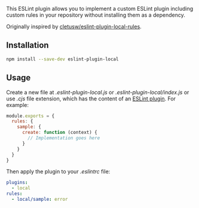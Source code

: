 This ESLint plugin allows you to implement a custom ESLint plugin including custom rules in your repository without installing them as a dependency.

Originally inspired by [cletusw/eslint-plugin-local-rules](https://github.com/cletusw/eslint-plugin-local-rules).

## Installation

```sh
npm install --save-dev eslint-plugin-local
```

## Usage

Create a new file at _.eslint-plugin-local.js_ or _.eslint-plugin-local/index.js_ or use _.cjs_ file extension, which has the content of an [ESLint plugin](https://eslint.org/docs/latest/extend/plugins). For example:

```js
module.exports = {
  rules: {
    sample: {
      create: function (context) {
        // Implementation goes here
      }
    }
  }
}
```

Then apply the plugin to your _.eslintrc_ file:

```yml
plugins:
  - local
rules:
  - local/sample: error
```

